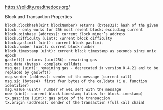 https://solidity.readthedocs.org/

Block and Transaction Properties

    block.blockhash(uint blockNumber) returns (bytes32): hash of the given block - only works for 256 most recent blocks excluding current
    block.coinbase (address): current block miner’s address
    block.difficulty (uint): current block difficulty
    block.gaslimit (uint): current block gaslimit
    block.number (uint): current block number
    block.timestamp (uint): current block timestamp as seconds since unix epoch
    gasleft() returns (uint256): remaining gas
    msg.data (bytes): complete calldata
    msg.gas (uint): remaining gas - deprecated in version 0.4.21 and to be replaced by gasleft()
    msg.sender (address): sender of the message (current call)
    msg.sig (bytes4): first four bytes of the calldata (i.e. function identifier)
    msg.value (uint): number of wei sent with the message
    now (uint): current block timestamp (alias for block.timestamp)
    tx.gasprice (uint): gas price of the transaction
    tx.origin (address): sender of the transaction (full call chain)
